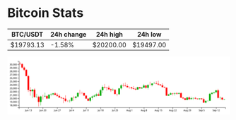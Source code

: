 # Bitcoin Stats

BTC/USDT|24h change|24h high|24h low|
|---|---|---|---|
|$19793.13|-1.58%|$20200.00|$19497.00|

<img src="./chart.svg">
